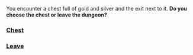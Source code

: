 You encounter a chest full of gold and silver and the exit next to it. **Do you choose the chest or leave the dungeon?**

### [Chest](chest.md)
### [Leave](leave.md)